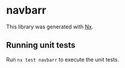 # navbarr

This library was generated with [Nx](https://nx.dev).

## Running unit tests

Run `nx test navbarr` to execute the unit tests.
